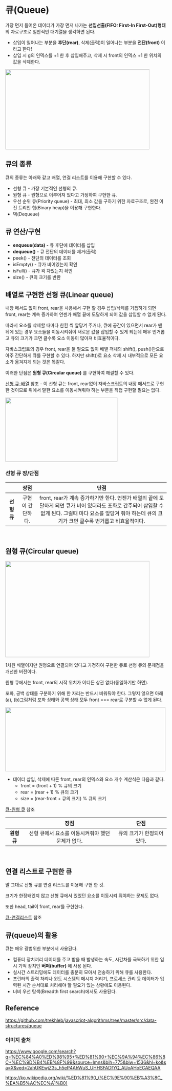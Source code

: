 # 큐(Queue)

가장 먼저 들어온 데이터가 가장 먼저 나가는 **선입선출(FIFO: First-In First-Out)형태**의 자료구조로 일반적인 대기열을 생각하면 된다.
+ 삽입이 일어나는 부분을 **후단(rear)**, 삭제(출력)이 일어나는 부분을 **전단(front)** 이라고 한다!
+ 삽입 시 g의 인덱스를 +1 한 후 삽입해주고, 삭제 시 front의 인덱스 +1 한 위치의 값을 삭제한다.

<img src="https://github.com/Iam-Sunghyun/javascript-algorithms/blob/main/src/data-structures/queue/img/queue.png" width="450" height="250"> 

## 큐의 종류

큐의 종류는 아래와 같고 배열, 연결 리스트를 이용해 구현할 수 있다.

+ 선형 큐 - 가장 기본적인 선형의 큐.
+ 원형 큐 - 원형으로 이루어져 있다고 가정하여 구현한 큐. 
+ 우선 순위 큐(Priority queue) - 최대, 최소 값을 구하기 위한 자료구조로, 완전 이진 트리인 힙(Binary heap)을 이용해 구현한다.
+ 덱(Dequeue)

## 큐 연산/구현

+ **enqueue(data)** - 큐 후단에 데이터를 삽입
+ **dequeue()** - 큐 전단의 데이터를 제거(출력)
+ peek() - 전단의 데이터를 조회
+ isEmpty() - 큐가 비어있는지 확인
+ isFull() - 큐가 꽉 차있는지 확인
+ size() - 큐의 크기를 반환

## 배열로 구현한 선형 큐(Linear queue)

내장 메서드 없이 front, rear을 사용해서 구현 할 경우 삽입/삭제를 거듭하게 되면 front, rear는 계속 증가하여 언젠가 배열 끝에 도달하게 되어 값을 삽입할 수 없게 된다.
  
따라서 요소를 삭제할 때마다 한칸 씩 앞당겨 주거나, 큐에 공간이 있으면서 rear가 맨 뒤에 있는 경우 요소들을 이동시켜줘야 새로운 값을 삽입할 수 있게 되는데 매우 번거롭고 큐의 크기가 크면 클수록 요소 이동이 많아져 비효율적이다.

자바스크립트의 경우 front, rear을 둘 필요도 없이 배열 객체의 shift(), push()만으로 아주 간단하게 큐를 구현할 수 있다. 하지만 shift()로 요소 삭제 시 내부적으로 모든 요소가 옮겨지게 되는 것은 똑같다.

이러한 단점은 **원형 큐(Circular queue)** 를 구현하여 해결할 수 있다.
  

[선형 큐-배열](https://github.com/Iam-Sunghyun/javascript-algorithms/blob/main/src/data-structures/queue/queue.js) 참조 - 이 선형 큐는 front, rear없이 자바스크립트의 내장 메서드로 구현한 것이므로 위에서 말한 요소를 이동시켜줘야 하는 부분을 직접 구현할 필요는 없다.

<img src="https://github.com/Iam-Sunghyun/javascript-algorithms/blob/main/src/data-structures/queue/img/circular-queue.png" width="350" height="200"> 


### 선형 큐 장/단점


||**장점**|**단점**|
|:---:|:---:|:---:|
|**선형 큐**|구현이 간단하다.|front, rear가 계속 증가하기만 한다. 언젠가 배열의 끝에 도달하게 되면 큐가 비어 있더라도 포화로 간주되어 삽입할 수 없게 된다. 그럴때 마다 요소를 앞당겨 줘야 하는데 큐의 크기가 크면 클수록 번거롭고 비효율적이다.|


<br>

## 원형 큐(Circular queue)

<img src="https://github.com/Iam-Sunghyun/javascript-algorithms/blob/main/src/data-structures/queue/img/circular-queue.png" width="450" height="300"> 

1차원 배열이지만 원형으로 연결되어 있다고 가정하여 구현한 큐로 선형 큐의 문제점을 개선한 버전이다.

원형 큐에서는 front, rear의 시작 위치가 어디든 상관 없다(동일하기만 하면).

포화, 공백 상태를 구분하기 위해 한 자리는 반드시 비워둬야 한다. 그렇지 않으면 아래(a), (b)그림처럼 포화 상태와 공백 상태 모두 front === rear로 구분할 수 없게 된다.

<img src="https://github.com/Iam-Sunghyun/javascript-algorithms/blob/main/src/data-structures/queue/img/circular-queue-error.png" width="500" height="200"> 

+ 데이터 삽입, 삭제에 따른 front, rear의 인덱스와 요소 개수 계산식은 다음과 같다.
   + front = (front + 1) % 큐의 크기
   + rear = (rear + 1) % 큐의 크기 
   + size = (rear-front + 큐의 크기) % 큐의 크기
   
[큐-원형 큐](https://github.com/Iam-Sunghyun/javascript-algorithms/blob/main/src/data-structures/queue/queue-circular.js) 참조

||**장점**|**단점**|
|:---:|:---:|:---:|
|**원형 큐**|선형 큐에서 요소를 이동시켜줘야 했던 문제가 없다.|큐의 크기가 한정되어 있다.|


<br>

## 연결 리스트로 구현한 큐

말 그대로 선형 큐를 연결 리스트를 이용해 구현 한 것.

크기가 한정돼있지 않고 선형 큐에서 있었던 요소를 이동시켜 줘야하는 문제도 없다.

또한 head, tail이 front, rear를 구현한다.

[큐-연결리스트](https://github.com/Iam-Sunghyun/javascript-algorithms/blob/main/src/data-structures/queue/queue-linked-list.js) 참조

## 큐(queue)의 활용

큐는 매우 광범위한 부분에서 사용된다.
+ 컴퓨터 장치끼리 데이터를 주고 받을 때 발생하는 속도, 시간차를 극복하기 위한 임시 기억 장치인 **버퍼(buffer)** 에 사용 된다.
+ 실시간 스트리밍에도 데이터를 충분히 모아서 전송하기 위해 큐를 사용한다.
+ 프린터의 출력 처리나 윈도 시스템의 메시지 처리기, 프로세스 관리 등 데이터가 입력된 시간 순서대로 처리해야 할 필요가 있는 상황에도 이용된다.
+ 너비 우선 탐색(Breadth first search)에서도 사용된다.
  

## Reference

https://github.com/trekhleb/javascript-algorithms/tree/master/src/data-structures/queue
<br>

### 이미지 출처

https://www.google.com/search?q=%EC%84%A0%ED%98%95+%ED%81%90+%EC%9A%94%EC%86%8C+%EC%9D%B4%EB%8F%99&source=lmns&bih=775&biw=1536&hl=ko&sa=X&ved=2ahUKEwjZ3s_h5eP4AhWuS_UHHSFADfYQ_AUoAHoECAEQAA <br>

https://ko.wikipedia.org/wiki/%ED%81%90_(%EC%9E%90%EB%A3%8C_%EA%B5%AC%EC%A1%B0)<br>
